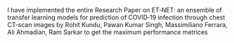 I have implemented the entire Research Paper on ET‐NET: an ensemble of transfer learning models
for prediction of COVID‐19 infection through chest CT‐scan images by Rohit Kundu, Pawan Kumar Singh, Massimiliano Ferrara, Ali Ahmadian, Ram Sarkar 
to get the maximum performance metrices
